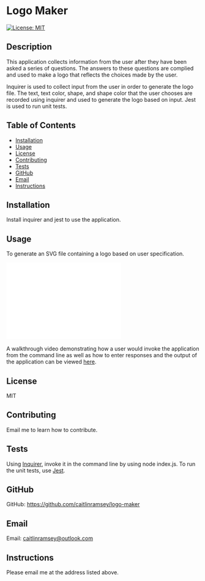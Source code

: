 # Logo Maker

[![License: MIT](https://img.shields.io/badge/License-MIT-yellow.svg)](https://opensource.org/licenses/MIT)

## Description
This application collects information from the user after they have been asked a series of questions. The answers to these questions are complied and used to make a logo that reflects the choices made by the user. 

Inquirer is used to collect input from the user in order to generate the logo file. The text, text color, shape, and shape color that the user chooses are recorded using inquirer and used to generate the logo based on input. Jest is used to run unit tests.

## Table of Contents
- [Installation](#installation)
- [Usage](#usage)
- [License](#license)
- [Contributing](#contributing)
- [Tests](#tests)
- [GitHub](#github)
- [Email](#email)
- [Instructions](#instructions)

## Installation
Install inquirer and jest to use the application.

## Usage
To generate an SVG file containing a logo based on user specification.

![Image showing a purple triangle with hot pink text that reads "M&M.".](./examples/triangle-mm.png)

A walkthrough video demonstrating how a user would invoke the application from the command line as well as how to enter responses and the output of the application can be viewed <a href="https://" target="_blank">here</a>.

## License
MIT

## Contributing
Email me to learn how to contribute.

## Tests
Using [Inquirer](https://www.npmjs.com/package/inquirer/v/8.2.4), invoke it in the command line by using node index.js. To run the unit tests, use [Jest](https://www.npmjs.com/package/jest).

## GitHub
GitHub: https://github.com/caitlinramsey/logo-maker

## Email
Email: caitlinramsey@outlook.com

## Instructions 
Please email me at the address listed above.
